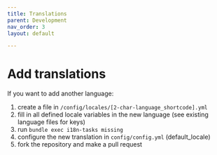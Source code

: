 ```yaml
---
title: Translations
parent: Development
nav_order: 3
layout: default

---
```


# Add translations

If you want to add another language:


1. create a file in `/config/locales/[2-char-language_shortcode].yml`
1. fill in all defined locale variables in the new language (see existing language files for keys)
1. run `bundle exec i18n-tasks missing`
1. configure the new translation in `config/config.yml` (default_locale)
1. fork the repository and make a pull request
